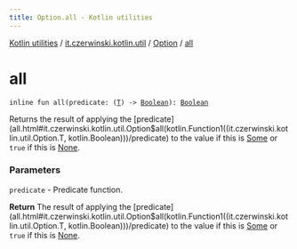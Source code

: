 ```yaml
---
title: Option.all - Kotlin utilities
---
```


[Kotlin utilities](../../index.html) / [it.czerwinski.kotlin.util](../index.html) / [Option](index.html) / [all](./all.html)

# all

`inline fun all(predicate: (`[`T`](index.html#T)`) -> `[`Boolean`](https://kotlinlang.org/api/latest/jvm/stdlib/kotlin/-boolean/index.html)`): `[`Boolean`](https://kotlinlang.org/api/latest/jvm/stdlib/kotlin/-boolean/index.html)

Returns the result of applying the [predicate](all.html#it.czerwinski.kotlin.util.Option$all(kotlin.Function1((it.czerwinski.kotlin.util.Option.T, kotlin.Boolean)))/predicate) to the value if this is [Some](../-some/index.html)
or `true` if this is [None](../-none/index.html).

### Parameters

`predicate` - Predicate function.

**Return**
The result of applying the [predicate](all.html#it.czerwinski.kotlin.util.Option$all(kotlin.Function1((it.czerwinski.kotlin.util.Option.T, kotlin.Boolean)))/predicate) to the value if this is [Some](../-some/index.html)
or `true` if this is [None](../-none/index.html).

